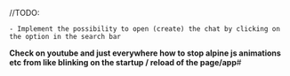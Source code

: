 //TODO:

<!--TODO: Make the chat app for the web, look in gpt for the idea on how to do it -->
    - Implement the possibility to open (create) the chat by clicking on the option in the search bar


<!--TODO: Check all the paths for compatibility with all kinds of screens and remake the ui depending on that (the ElseProfile is kind of f_ed)-->



<!-- TODO: Add the error messages rendering and ofc make the error msgs templates -->





**Check on youtube and just everywhere how to stop alpine js animations etc from like blinking on the startup / reload of the page/app**#

